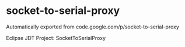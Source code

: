 # socket-to-serial-proxy
Automatically exported from code.google.com/p/socket-to-serial-proxy

Eclipse JDT Project: SocketToSerialProxy
